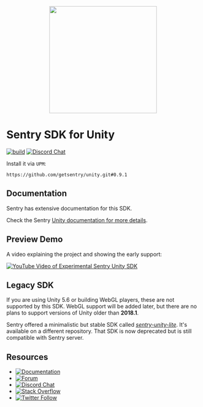 <p align="center">
  <a href="https://sentry.io" target="_blank" align="center">
    <img src="https://sentry-brand.storage.googleapis.com/sentry-logo-black.png" width="280">
  </a>
  <br />
</p>

Sentry SDK for Unity
===========

[![build](https://github.com/getsentry/sentry-unity/workflows/CI/badge.svg?branch=main)](https://github.com/getsentry/sentry-unity/actions?query=branch%3Amain)
[![Discord Chat](https://img.shields.io/discord/621778831602221064?logo=discord&logoColor=ffffff&color=7389D8)](https://discord.gg/PXa5Apfe7K)

Install it via `UPM`:
```
https://github.com/getsentry/unity.git#0.9.1
```

## Documentation

Sentry has extensive documentation for this SDK.

Check the Sentry [Unity documentation for more details](https://docs.sentry.io/platforms/unity/).


## Preview Demo

A video explaining the project and showing the early support:

[![YouTube Video of Experimental Sentry Unity SDK](https://img.youtube.com/vi/bHc4QMlV8bM/0.jpg)](https://www.youtube.com/watch?v=bHc4QMlV8bM)

## Legacy SDK

If you are using Unity 5.6 or building WebGL players, these are not supported by this SDK. WebGL support will be added later, but there are no plans to support versions of Unity older than **2018.1**.

Sentry offered a minimalistic but stable SDK called [_sentry-unity-lite_](https://github.com/getsentry/sentry-unity-lite). It's available on a different repository. That SDK is now deprecated but is still compatible with Sentry server.

## Resources

* [![Documentation](https://img.shields.io/badge/documentation-sentry.io-green.svg)](https://docs.sentry.io/platforms/unity/)
* [![Forum](https://img.shields.io/badge/forum-sentry-green.svg)](https://forum.sentry.io/c/sdks)
* [![Discord Chat](https://img.shields.io/discord/621778831602221064?logo=discord&logoColor=ffffff&color=7389D8)](https://discord.gg/PXa5Apfe7K)  
* [![Stack Overflow](https://img.shields.io/badge/stack%20overflow-sentry-green.svg)](http://stackoverflow.com/questions/tagged/sentry)
* [![Twitter Follow](https://img.shields.io/twitter/follow/getsentry?label=getsentry&style=social)](https://twitter.com/intent/follow?screen_name=getsentry)
